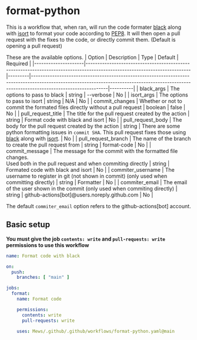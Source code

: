
# format-python

This is a workflow that, when ran, will run the code formater [black](https://pypi.org/project/black/) along with [isort](https://pypi.org/project/isort/) to format your code according to [PEP8](https://peps.python.org/pep-0008/). It will then open a pull request with the fixes to the code, or directly commit them. (Default is opening a pull request)

These are the available options.
| Option              | Description                                                                                                              | Type    | Default                                                                                                                                                                                    | Required |
|---------------------|--------------------------------------------------------------------------------------------------------------------------|---------|--------------------------------------------------------------------------------------------------------------------------------------------------------------------------------------------|----------|
| black_args          | The options to pass to black                                                                                             | string  | --verbose                                                                                                                                                                                  | No       |
| isort_args          | The options to pass to isort                                                                                             | string  | N/A                                                                                                                                                                                        | No       |
| commit_changes      | Whether or not to commit the formated files directly without a pull request                                              | boolean | false                                                                                                                                                                                      | No       |
| pull_request_title  | The title for the pull request created by the action                                                                     | string  | Format code with black and isort                                                                                                                                                           | No       |
| pull_request_body   | The body for the pull request created by the action                                                                      | string  | There are some python formatting issues in `commit SHA`. This pull request fixes those using [black](https://pypi.org/project/black/) along with [isort](https://pypi.org/project/isort/). | No       |
| pull_request_branch | The name of the branch to create the pull request from                                                                   | string  | format-code                                                                                                                                                                                | No       |
| commit_message      | The message for the commit with the formatted file changes.<br>Used both in the pull request and when commiting directly | string  | Formated code with black and isort                                                                                                                                                         | No       |
| commiter_username   | The username to register in git (not shown in commit) (only used when committing directly)                               | string  | Formatter                                                                                                                                                                                  | No       |
| commiter_email      | The email of the user shown in the commit (only used when commiting directly)                                            | string  | github-actions[bot]@users.noreply.github.com                                                                                                                                               | No       |

The default `commiter_email` option refers to the github-actions[bot] account.

## Basic setup
**You must give the job `contents: write` and `pull-requests: write` permissions to use this workflow**
```yml
name: Format code with black

on:
  push:
    branches: [ "main" ]

jobs:
  format:
    name: Format code

    permissions:
      contents: write
      pull-requests: write

    uses: Mews/.github/.github/workflows/format-python.yaml@main
```
